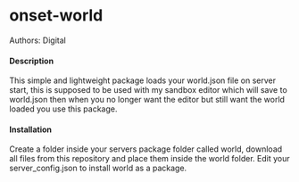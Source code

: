 # onset-world
Authors: Digital

#### Description
This simple and lightweight package loads your world.json file on server start, this is supposed to be used with my sandbox editor which will save to world.json then when you no longer want the editor but still want the world loaded you use this package.

#### Installation
Create a folder inside your servers package folder called world, download all files from this repository and place them inside the world folder.
Edit your server_config.json to install world as a package.
